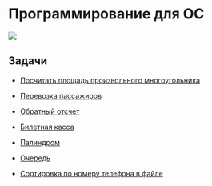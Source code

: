 # Программирование для ОС

![](https://cdn-icons-png.flaticon.com/128/4260/4260934.png "")

## Задачи

* [Посчитать площадь произвольного многоугольника](https://github.com/comradeGoose/OS_Programming/tree/master/area_of_an_arbitrary_polygon)

* [Перевозка пассажиров](https://github.com/comradeGoose/OS_Programming/tree/master/passenger_transportation)

* [Обратный отсчет](https://github.com/comradeGoose/OS_Programming/tree/master/countdown)

* [Билетная касса](https://github.com/comradeGoose/OS_Programming/tree/master/ticket_office)

* [Палиндром](https://github.com/comradeGoose/OS_Programming/tree/master/palindrome)

* [Очередь](https://github.com/comradeGoose/OS_Programming/tree/master/queue)


* [Сортировка по номеру телефона в файле]()
